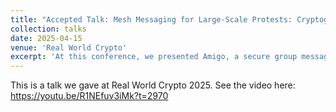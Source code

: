 ```yaml
---
title: "Accepted Talk: Mesh Messaging for Large-Scale Protests: Cryptography Alone Won't Save Us"
collection: talks
date: 2025-04-15
venue: 'Real World Crypto'
excerpt: 'At this conference, we presented Amigo, a secure group messaging application for the blackout-protest setting.  We show that even with efficient cryptography, the mesh messaging community still has a ways to go in providing suitable application for the large-scale protest environment.'
---
```

This is a talk we gave at Real World Crypto 2025.  See the video here: https://youtu.be/R1NEfuv3iMk?t=2970
